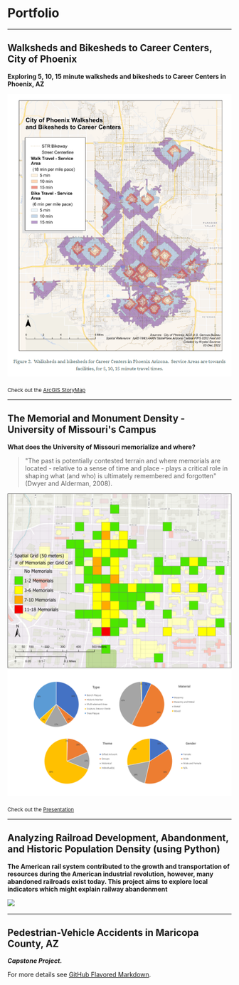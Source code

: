 # Portfolio

---

## Walksheds and Bikesheds to Career Centers, City of Phoenix

**Exploring 5, 10, 15 minute walksheds and bikesheds to Career Centers in Phoenix, AZ**

<img src="images/Walksheds_and_bikesheds.png?raw=true"/>

<sub>Check out the [ArcGIS StoryMap](https://storymaps.arcgis.com/stories/1b23c0736c6140bebdc5611bc529a1d4)</sub>


---

## The Memorial and Monument Density - University of Missouri's Campus

**What does the University of Missouri memorialize and where?**
> "The past is potentially contested terrain and where memorials are located - relative to a sense of time and place - plays a critical role in shaping what (and who) is ultimately remembered and forgotten" (Dwyer and Alderman, 2008).

<img src="images/MemorialDensity(50m)png.png?raw=true"/><img src="images/Chartspptx.png?raw=true"/>

<sub>Check out the [Presentation](https://github.com/ksaves/krystalsaverse.github.io/blob/master/pdf/University%20of%20Missouri%20-%20Memorial%20Landscape.pdf)</sub>


---

## Analyzing Railroad Development, Abandonment, and Historic Population Density (using Python)

**The American rail system contributed to the growth and transportation of resources during the American industrial revolution, however, many abandoned railroads exist today.  This project aims to explore local indicators which might explain railway abandonment**

<img src="images/Population Density and Rail Abandonment Boone County, MO (1810-present).png?raw=true"/>


---

## Pedestrian-Vehicle Accidents in Maricopa County, AZ

***Capstone Project.***

For more details see [GitHub Flavored Markdown](https://guides.github.com/features/mastering-markdown/).
